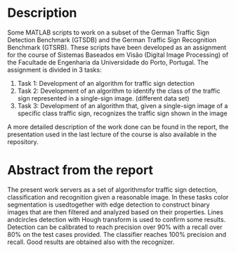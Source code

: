 # Description
Some MATLAB scripts to work on a subset of the German Traffic Sign Detection Benchmark (GTSDB) and the German Traffic Sign Recognition Benchmark (GTSRB).
These scripts have been developed as an assignment for the course of Sistemas Baseados em Visão (Digital Image Processing) of the Facultade de Engenharia da Universidade do Porto, Portugal.
The assignment is divided in 3 tasks:
1) Task 1: Development of an algorithm for traffic sign detection
2) Task 2: Development of an algorithm to identify the class of the traffic sign represented in a single-sign image. (different data set)
3) Task 3: Development of an algorithm that, given a single-sign image of a specific class traffic sign, recognizes the traffic sign shown in the image

A more detailed description of the work done can be found in the report, the presentation used in the last lecture of the course is also available in the repository.

# Abstract from the report
The present  work servers as a set of algorithmsfor traffic sign detection, classification and recognition given a reasonable image. In these tasks color segmentation is usedtogether with edge detection to construct binary images that are then filtered and analyzed based  on their properties. Lines andcircles detection with Hough transform is used to confirm some results. Detection can be calibrated to reach precision over 90% with a recall over 80% on the test cases provided. The classifier reaches  100%  precision and recall. Good results  are obtained also with the recognizer.

